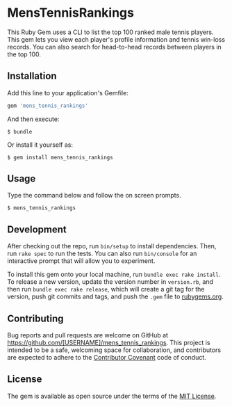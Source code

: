 # MensTennisRankings

This Ruby Gem uses a CLI to list the top 100 ranked male tennis players. This gem lets you view each player's profile information and tennis win-loss records. You can also search for head-to-head records between players in the top 100.

## Installation

Add this line to your application's Gemfile:

```ruby
gem 'mens_tennis_rankings'
```

And then execute:

    $ bundle

Or install it yourself as:

    $ gem install mens_tennis_rankings

## Usage

Type the command below and follow the on screen prompts.

    $ mens_tennis_rankings

## Development

After checking out the repo, run `bin/setup` to install dependencies. Then, run `rake spec` to run the tests. You can also run `bin/console` for an interactive prompt that will allow you to experiment.

To install this gem onto your local machine, run `bundle exec rake install`. To release a new version, update the version number in `version.rb`, and then run `bundle exec rake release`, which will create a git tag for the version, push git commits and tags, and push the `.gem` file to [rubygems.org](https://rubygems.org).

## Contributing

Bug reports and pull requests are welcome on GitHub at https://github.com/[USERNAME]/mens_tennis_rankings. This project is intended to be a safe, welcoming space for collaboration, and contributors are expected to adhere to the [Contributor Covenant](http://contributor-covenant.org) code of conduct.


## License

The gem is available as open source under the terms of the [MIT License](http://opensource.org/licenses/MIT).


